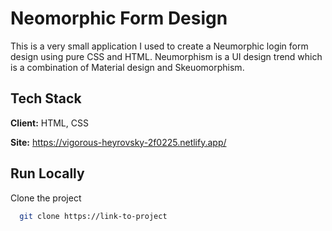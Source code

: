 
# Neomorphic Form Design

This is a very small application I used to create a Neumorphic login form design using pure CSS and HTML.
Neumorphism is a UI design trend which is a combination of Material design and Skeuomorphism.

 
## Tech Stack

**Client:** HTML, CSS

**Site:** https://vigorous-heyrovsky-2f0225.netlify.app/

  
## Run Locally

Clone the project

```bash
  git clone https://link-to-project
```



  
